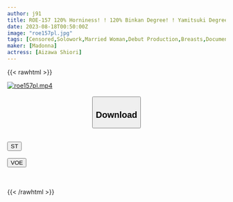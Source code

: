 ```yaml
---
author: j91
title: ROE-157 120% Horniness! ! 120% Binkan Degree! ! Yamitsuki Degree 120%! ! A Carnal MAX Married Woman Who Forbids Masturbation For Her First Affair Shiori Aizawa 40 Years Old Her AV Debut! !
date: 2023-08-18T00:50:00Z
image: "roe157pl.jpg"
tags: [Censored,Solowork,Married Woman,Debut Production,Breasts,Documentary,Mature Woman	 ]
maker: [Madonna]
actress: [Aizawa Shiori]
---
```



{{< rawhtml >}}

<div class="video" data-videoid="vw9vWJRJ7YH4y02">
    <a href="javascript:;">
        <img src="https://my.j91.asia/posts/roe157pl/roe157pl.jpg" width="WIDTH" height="HEIGHT" alt="roe157pl.mp4" loading="lazy">
    </a>
</div>

<script type="text/javascript" src="https://j91.asia/asset/on-demand-st.js"></script>

<br>
  <link rel="stylesheet" href="https://j91.asia/asset/bs5.css">
  
  <center>
  <button class="btn btn-primary" type="button" data-bs-toggle="collapse" data-bs-target=".multi-collapse" aria-expanded="false" aria-controls="multiCollapseExample1 multiCollapseExample2"><h2>Download</h2></button></center>
</p>
<div class="row">
  <div class="col">
    <div class="collapse multi-collapse" id="multiCollapseExample1">
      <div class="card card-body">
	      	      <br>
<div class="buttons">  
<a href="https://streamtape.to/v/vw9vWJRJ7YH4y02"><button class="btn-hover color-3"><i class="fa fa-download"></i> ST</button></a></div>
    </div>
  </div>
</div>
  <div class="col">
    <div class="collapse multi-collapse" id="multiCollapseExample2">
      <div class="card card-body">
	      <br>
<div class="buttons">
    <a href="https://voe.sx/y9kxgea9bfwi"><button class="btn-hover color-9"><i class="fa fa-download"></i> VOE</button></a></div>
<br><br>
      </div>
    </div>
  </div>
</div>

{{< /rawhtml >}}